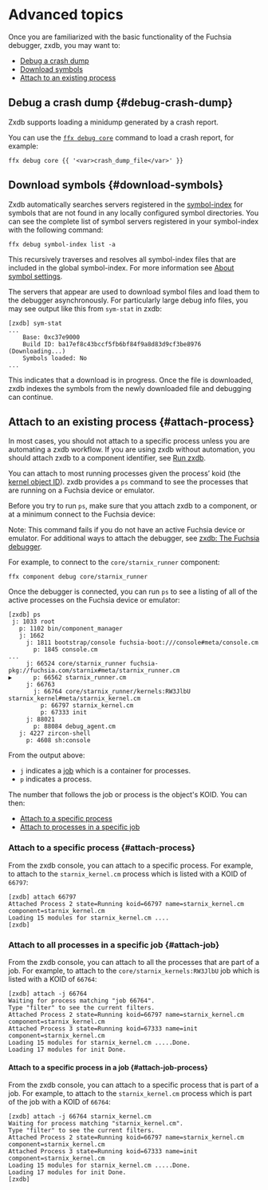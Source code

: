 # Advanced topics

Once you are familiarized with the basic functionality of the Fuchsia debugger,
zxdb, you may want to:

* [Debug a crash dump](#debug-crash-dump)
* [Download symbols](#download-symbols)
* [Attach to an existing process](#attach-process)

## Debug a crash dump {#debug-crash-dump}

Zxdb supports loading a minidump generated by a crash report.

You can use the [`ffx debug core`](https://fuchsia.dev/reference/tools/sdk/ffx#core)
command to load a crash report, for example:

```none
ffx debug core {{ '<var>crash_dump_file</var>' }}
```

## Download symbols {#download-symbols}

Zxdb automatically searches servers registered in the
[symbol-index][ffx-debug-symbol-index] for symbols that are not found in any
locally configured symbol directories. You can see the complete list of symbol
servers registered in your symbol-index with the following command:

```posix-terminal
ffx debug symbol-index list -a
```

This recursively traverses and resolves all symbol-index files that are included
in the global symbol-index. For more information see
[About symbol settings][about-symbol-settings].

The servers that appear are used to download symbol files and load them to
the debugger asynchronously. For particularly large debug info files, you may
see output like this from `sym-stat` in zxdb:

```none {:.devsite-disable-click-to-copy}
[zxdb] sym-stat
...
    Base: 0xc37e9000
    Build ID: ba17ef8c43bccf5fb6bf84f9a8d83d9cf3be8976 (Downloading...)
    Symbols loaded: No
...
```

This indicates that a download is in progress. Once the file is downloaded,
zxdb indexes the symbols from the newly downloaded file and debugging can
continue.

## Attach to an existing process {#attach-process}

In most cases, you should not attach to a specific process unless you are
automating a zxdb workflow. If you are using zxdb without automation, you
should attach zxdb to a component identifier, see [Run zxdb][zxdb-readme-run].

You can attach to most running processes given the process’ koid (the
[kernel object ID][koid-concept]). zxdb provides a `ps` command to see the
processes that are running on a Fuchsia device or emulator.

Before you try to run `ps`, make sure that you attach zxdb to a component, or
at a minimum connect to the Fuchsia device:

Note: This command fails if you do not have an active Fuchsia device or
emulator. For additional ways to attach the debugger, see
[zxdb: The Fuchsia debugger][zxdb-readme].

For example, to connect to the `core/starnix_runner` component:

```posix-terminal
ffx component debug core/starnix_runner
```

Once the debugger is connected, you can run `ps` to see a listing of all of the
active processes on the Fuchsia device or emulator:

```none {:.devsite-disable-click-to-copy}
[zxdb] ps
 j: 1033 root
   p: 1102 bin/component_manager
   j: 1662
     j: 1811 bootstrap/console fuchsia-boot:///console#meta/console.cm
       p: 1845 console.cm
...
     j: 66524 core/starnix_runner fuchsia-pkg://fuchsia.com/starnix#meta/starnix_runner.cm
▶      p: 66562 starnix_runner.cm
     j: 66763
       j: 66764 core/starnix_runner/kernels:RW3JlbU starnix_kernel#meta/starnix_kernel.cm
         p: 66797 starnix_kernel.cm
         p: 67333 init
     j: 88021
       p: 88084 debug_agent.cm
   j: 4227 zircon-shell
     p: 4608 sh:console
```

From the output above:

* `j` indicates a [job](/docs/concepts/kernel/concepts.md) which is a container
  for processes.
* `p` indicates a process.

The number that follows the job or process is the object's KOID. You can then:

* [Attach to a specific process](#attach-process)
* [Attach to processes in a specific job](#attach-job)

### Attach to a specific process {#attach-process}

From the zxdb console, you can attach to a specific process. For example,
to attach to the `starnix_kernel.cm` process which is listed with a KOID of `66797`:

```none {:.devsite-disable-click-to-copy}
[zxdb] attach 66797
Attached Process 2 state=Running koid=66797 name=starnix_kernel.cm component=starnix_kernel.cm
Loading 15 modules for starnix_kernel.cm ....
[zxdb]
```

### Attach to all processes in a specific job {#attach-job}

From the zxdb console, you can attach to all the processes that are part of a
job. For example, to attach to the `core/starnix_kernels:RW3JlbU` job which is
listed with a KOID of `66764`:

```none {:.devsite-disable-click-to-copy}
[zxdb] attach -j 66764
Waiting for process matching "job 66764".
Type "filter" to see the current filters.
Attached Process 2 state=Running koid=66797 name=starnix_kernel.cm component=starnix_kernel.cm
Attached Process 3 state=Running koid=67333 name=init component=starnix_kernel.cm
Loading 15 modules for starnix_kernel.cm .....Done.
Loading 17 modules for init Done.
```

#### Attach to a specific process in a job {#attach-job-process}

From the zxdb console, you can attach to a specific process that is part of a
job. For example, to attach to the `starnix_kernel.cm` process which is part of
the job with a KOID of `66764`:

```none {:.devsite-disable-click-to-copy}
[zxdb] attach -j 66764 starnix_kernel.cm
Waiting for process matching "starnix_kernel.cm".
Type "filter" to see the current filters.
Attached Process 2 state=Running koid=66797 name=starnix_kernel.cm component=starnix_kernel.cm
Attached Process 3 state=Running koid=67333 name=init component=starnix_kernel.cm
Loading 15 modules for starnix_kernel.cm .....Done.
Loading 17 modules for init Done.
[zxdb]
```

[koid-concept]: /docs/concepts/kernel/concepts.md#kernel_object_ids
[zxdb-readme]: /docs/development/debugger/README.md
[zxdb-readme-run]: /docs/development/debugger/README.md#run_zxdb
[ffx-debug-symbol-index]: /docs/development/sdk/ffx/register-debug-symbols.md
[about-symbol-settings]: symbols.md#about_symbol_settings